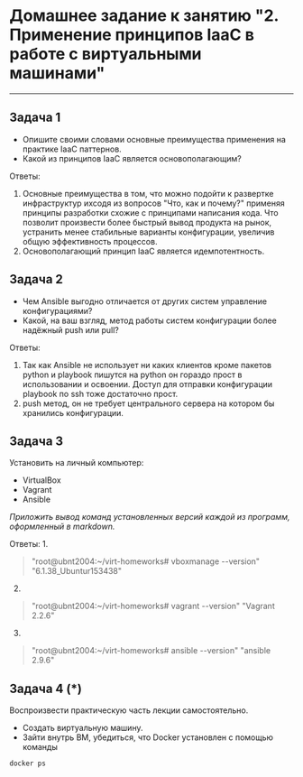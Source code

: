
# Домашнее задание к занятию "2. Применение принципов IaaC в работе с виртуальными машинами"

---

## Задача 1

- Опишите своими словами основные преимущества применения на практике IaaC паттернов.
- Какой из принципов IaaC является основополагающим?

Ответы:
1. Основные преимущества в том, что можно подойти к развертке инфраструктур ихсодя из вопросов "Что, как и почему?" применяя принципы разработки схожие с принципами написания кода. Что позволит произвести более быстрый вывод продукта на рынок, устранить менее стабильные варианты конфигурации, увеличив общую эффективность процессов.
2. Основополагающий принцип IaaC является идемпотентность.

## Задача 2

- Чем Ansible выгодно отличается от других систем управление конфигурациями?
- Какой, на ваш взгляд, метод работы систем конфигурации более надёжный push или pull?

Ответы:
1. Так как Ansible не использует ни каких клиентов кроме пакетов python и playbook пишутся на python он гораздо прост в использовании и освоении. Доступ для отправки конфигурации playbook по ssh тоже достаточно прост.
2. push метод, он не требует центрального сервера на котором бы хранились конфигурации.

## Задача 3

Установить на личный компьютер:

- VirtualBox
- Vagrant
- Ansible

*Приложить вывод команд установленных версий каждой из программ, оформленный в markdown.*

Ответы:
1.
> "root@ubnt2004:~/virt-homeworks# vboxmanage --version"
> "6.1.38_Ubuntur153438"

2.
> "root@ubnt2004:~/virt-homeworks# vagrant --version"
> "Vagrant 2.2.6"


3.
> "root@ubnt2004:~/virt-homeworks# ansible --version"
> "ansible 2.9.6"


## Задача 4 (*)

Воспроизвести практическую часть лекции самостоятельно.

- Создать виртуальную машину.
- Зайти внутрь ВМ, убедиться, что Docker установлен с помощью команды
```
docker ps
```
